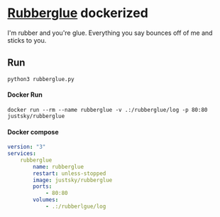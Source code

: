 # [Rubberglue](https://github.com/adhdproject/rubberglue) dockerized

I'm rubber and you're glue. Everything you say bounces off of me and sticks to you.

## Run

`python3 rubberglue.py`

#### Docker Run

`docker run --rm --name rubberglue -v .:/rubberglue/log -p 80:80 justsky/rubberglue`

#### Docker compose

```yml
version: "3"
services:
    rubberglue
        name: rubberglue
        restart: unless-stopped
        image: justsky/rubberglue
        ports:
            - 80:80
        volumes:
            - .:/rubberlgue/log
```